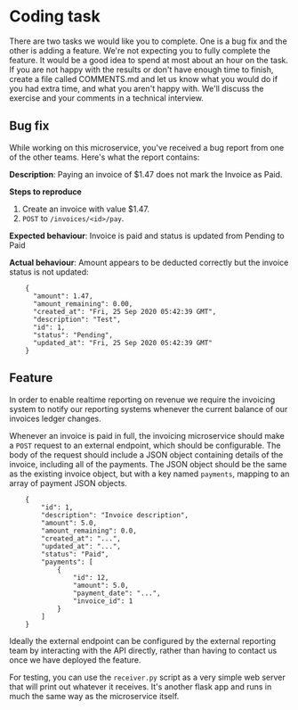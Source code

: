 
# Coding task

There are two tasks we would like you to complete. One is a bug fix and the other is adding a feature. We're not expecting you to fully complete the feature. It would be a good idea to spend at most about an hour on the task. If you are not happy with the results or don't have enough time to finish, create a file called COMMENTS.md and let us know what you would do if you had extra time, and what you aren't happy with. We'll discuss the exercise and your comments in a technical interview.


## Bug fix

While working on this microservice, you've received a bug report from one of the other teams. Here's what the report contains:

**Description**: Paying an invoice of $1.47 does not mark the Invoice as Paid.

**Steps to reproduce**

1. Create an invoice with value $1.47.
1. `POST` to `/invoices/<id>/pay`.

**Expected behaviour**: Invoice is paid and status is updated from Pending to Paid

**Actual behaviour**: Amount appears to be deducted correctly but the invoice status is not updated:

        {
          "amount": 1.47,
          "amount_remaining": 0.00,
          "created_at": "Fri, 25 Sep 2020 05:42:39 GMT",
          "description": "Test",
          "id": 1,
          "status": "Pending",
          "updated_at": "Fri, 25 Sep 2020 05:42:39 GMT"
        }

## Feature

In order to enable realtime reporting on revenue we require the invoicing system to notify our reporting systems whenever the current balance of our invoices ledger changes.

Whenever an invoice is paid in full, the invoicing microservice should make a `POST` request to an external endpoint, which should be configurable. The body of the request should include a JSON object containing details of the invoice, including all of the payments. The JSON object should be the same as the existing invoice object, but with a key named `payments`, mapping to an array of payment JSON objects.

        {
            "id": 1,
            "description": "Invoice description",
            "amount": 5.0,
            "amount_remaining": 0.0,
            "created_at": "...",
            "updated_at": "...",
            "status": "Paid",
            "payments": [
                {
                    "id": 12,
                    "amount": 5.0,
                    "payment_date": "...",
                    "invoice_id": 1
                }
            ]
        }

Ideally the external endpoint can be configured by the external reporting team by interacting with the API directly, rather than having to contact us once we have deployed the feature.

For testing, you can use the `receiver.py` script as a very simple web server that will print out whatever it receives. It's another flask app and runs in much the same way as the microservice itself.
